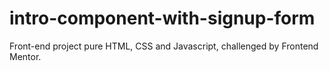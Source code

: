 # intro-component-with-signup-form
Front-end project pure HTML, CSS and Javascript, challenged by Frontend Mentor.
